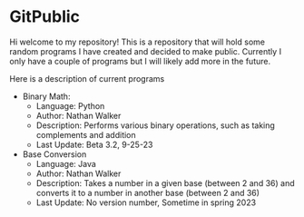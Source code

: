 # GitPublic
Hi welcome to my repository! This is a repository that will hold some random programs I have created and decided to make public. 
Currently I only have a couple of programs but I will likely add more in the future.

Here is a description of current programs
- Binary Math:
  + Language: Python
  + Author: Nathan Walker
  + Description: Performs various binary operations, such as taking complements and addition
  + Last Update: Beta 3.2, 9-25-23
- Base Conversion
  + Language: Java
  + Author: Nathan Walker
  + Description: Takes a number in a given base (between 2 and 36) and converts it to a number in another base (between 2 and 36)
  + Last Update: No version number, Sometime in spring 2023
